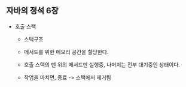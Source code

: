 ## 자바의 정석 6장

- 호출 스택

  - 스택구조
  - 메서드를 위한 메모리 공간을 할당한다.
  - 호출 스택의 맨 위의 메서드만 실행중, 나머지는 전부 대기중인 상태이다.

  - 작업을 마치면, 종료 -> 스택에서 제거됨